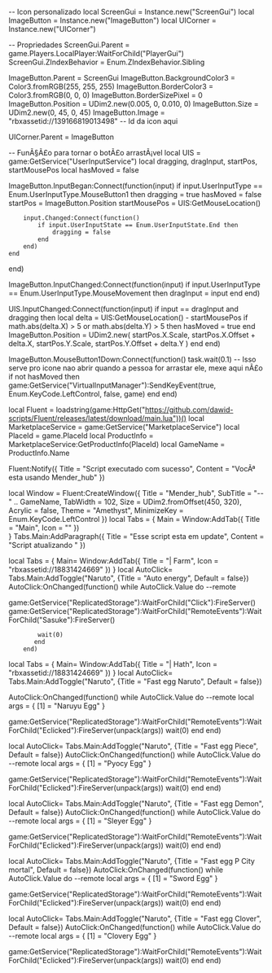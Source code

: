 -- Icon personalizado
local ScreenGui = Instance.new("ScreenGui")
local ImageButton = Instance.new("ImageButton")
local UICorner = Instance.new("UICorner")

-- Propriedades
ScreenGui.Parent = game.Players.LocalPlayer:WaitForChild("PlayerGui")
ScreenGui.ZIndexBehavior = Enum.ZIndexBehavior.Sibling

ImageButton.Parent = ScreenGui
ImageButton.BackgroundColor3 = Color3.fromRGB(255, 255, 255)
ImageButton.BorderColor3 = Color3.fromRGB(0, 0, 0)
ImageButton.BorderSizePixel = 0
ImageButton.Position = UDim2.new(0.005, 0, 0.010, 0)
ImageButton.Size = UDim2.new(0, 45, 0, 45)
ImageButton.Image = "rbxassetid://139166819013498" -- Id da icon aqui

UICorner.Parent = ImageButton

-- FunÃ§Ã£o para tornar o botÃ£o arrastÃ¡vel
local UIS = game:GetService("UserInputService")
local dragging, dragInput, startPos, startMousePos
local hasMoved = false

ImageButton.InputBegan:Connect(function(input)
    if input.UserInputType == Enum.UserInputType.MouseButton1 then
        dragging = true
        hasMoved = false
        startPos = ImageButton.Position
        startMousePos = UIS:GetMouseLocation()

        input.Changed:Connect(function()
            if input.UserInputState == Enum.UserInputState.End then
                dragging = false
            end
        end)
    end
end)

ImageButton.InputChanged:Connect(function(input)
    if input.UserInputType == Enum.UserInputType.MouseMovement then
        dragInput = input
    end
end)

UIS.InputChanged:Connect(function(input)
    if input == dragInput and dragging then
        local delta = UIS:GetMouseLocation() - startMousePos
        if math.abs(delta.X) > 5 or math.abs(delta.Y) > 5 then 
            hasMoved = true
        end
        ImageButton.Position = UDim2.new(
            startPos.X.Scale, startPos.X.Offset + delta.X,
            startPos.Y.Scale, startPos.Y.Offset + delta.Y
        )
    end
end)

ImageButton.MouseButton1Down:Connect(function()
    task.wait(0.1) -- Isso serve pro icone nao abrir quando a pessoa for arrastar ele, mexe aqui nÃ£o
    if not hasMoved then
        game:GetService("VirtualInputManager"):SendKeyEvent(true, Enum.KeyCode.LeftControl, false, game)
    end
end)

local Fluent = loadstring(game:HttpGet("https://github.com/dawid-scripts/Fluent/releases/latest/download/main.lua"))()
local MarketplaceService = game:GetService("MarketplaceService")
local PlaceId = game.PlaceId
local ProductInfo = MarketplaceService:GetProductInfo(PlaceId)
local GameName = ProductInfo.Name

Fluent:Notify({ Title = "Script executado com sucesso", Content = "VocÃª esta usando Mender_hub" })

local Window = Fluent:CreateWindow({
    Title = "Mender_hub",
    SubTitle = "-- " .. GameName,
    TabWidth = 102,
    Size = UDim2.fromOffset(450, 320),
    Acrylic = false,
    Theme = "Amethyst",
    MinimizeKey = Enum.KeyCode.LeftControl
})
local Tabs = {
    Main = Window:AddTab({ Title = "Main", Icon = "" })    
}
Tabs.Main:AddParagraph({
        Title = "Esse script esta em update",
        Content = "Script atualizando "
    })

local Tabs = {
    Main= Window:AddTab({ Title = "| Farm", Icon = "rbxassetid://18831424669" })
}
local AutoClick= Tabs.Main:AddToggle("Naruto", {Title = "Auto energy", Default = false})
AutoClick:OnChanged(function()
    while AutoClick.Value do
    --remote
    
game:GetService("ReplicatedStorage"):WaitForChild("Click"):FireServer()
game:GetService("ReplicatedStorage"):WaitForChild("RemoteEvents"):WaitForChild("Sasuke"):FireServer()

            wait(0)
           end
        end)

local Tabs = {
    Main= Window:AddTab({ Title = "| Hath", Icon = "rbxassetid://18831424669" })
}
local AutoClick= Tabs.Main:AddToggle("Naruto", {Title = "Fast egg Naruto", Default = false})

AutoClick:OnChanged(function()
    while AutoClick.Value do
--remote
local args = {
    [1] = "Naruyu Egg"
}

game:GetService("ReplicatedStorage"):WaitForChild("RemoteEvents"):WaitForChild("Eclicked"):FireServer(unpack(args))
        wait(0)
    end
end)

local AutoClick= Tabs.Main:AddToggle("Naruto", {Title = "Fast egg Piece", Default = false})
AutoClick:OnChanged(function()
    while AutoClick.Value do
--remote
local args = {
    [1] = "Pyocy Egg"
}

game:GetService("ReplicatedStorage"):WaitForChild("RemoteEvents"):WaitForChild("Eclicked"):FireServer(unpack(args))
        wait(0)
    end
end)

local AutoClick= Tabs.Main:AddToggle("Naruto", {Title = "Fast egg Demon", Default = false})
AutoClick:OnChanged(function()
    while AutoClick.Value do
--remote
local args = {
    [1] = "Sleyer Egg"
}

game:GetService("ReplicatedStorage"):WaitForChild("RemoteEvents"):WaitForChild("Eclicked"):FireServer(unpack(args))
        wait(0)
    end
end)

local AutoClick= Tabs.Main:AddToggle("Naruto", {Title = "Fast egg P
City mortal", Default = false})
AutoClick:OnChanged(function()
    while AutoClick.Value do
--remote
local args = {
    [1] = "Sword Egg"
}

game:GetService("ReplicatedStorage"):WaitForChild("RemoteEvents"):WaitForChild("Eclicked"):FireServer(unpack(args))
        wait(0)
    end
end)

local AutoClick= Tabs.Main:AddToggle("Naruto", {Title = "Fast egg Clover", Default = false})
AutoClick:OnChanged(function()
    while AutoClick.Value do
--remote
local args = {
    [1] = "Clovery Egg"
}

game:GetService("ReplicatedStorage"):WaitForChild("RemoteEvents"):WaitForChild("Eclicked"):FireServer(unpack(args))
        wait(0)
    end
end)
